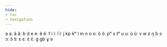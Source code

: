 ```yaml
---
hide:
- toc
- navigation
---
```

a
aː
ã
ãː
b
d
e
eː
ẽ
ẽː
f
i
iː
ĩ
ĩː
j
kp
kʰ
l
m
n
o
oː
õ
õː
pʰ
s
tʰ
u
uː
ũ
ũː
v
w
z
ŋ
ɓ
ɔ
ɔː
ɔ̃
ɔ̃ː
ɛ
ɛː
ɛ̃
ɛ̃ː
ɡ
ɡb
ɣ
ʋ
